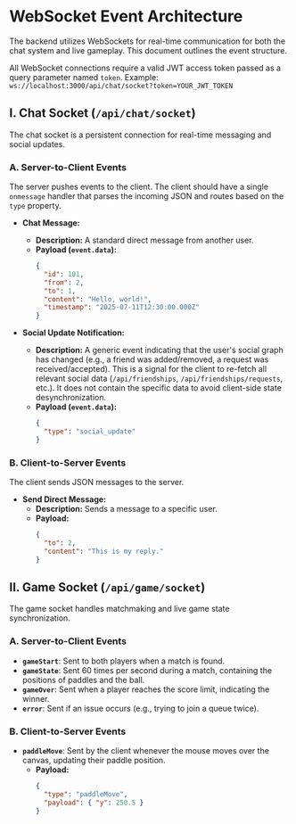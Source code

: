 # WebSocket Event Architecture

The backend utilizes WebSockets for real-time communication for both the chat system and live gameplay. This document outlines the event structure.

All WebSocket connections require a valid JWT access token passed as a query parameter named `token`.
Example: `ws://localhost:3000/api/chat/socket?token=YOUR_JWT_TOKEN`

## I. Chat Socket (`/api/chat/socket`)

The chat socket is a persistent connection for real-time messaging and social updates.

### A. Server-to-Client Events

The server pushes events to the client. The client should have a single `onmessage` handler that parses the incoming JSON and routes based on the `type` property.

-   **Chat Message:**
    -   **Description:** A standard direct message from another user.
    -   **Payload (`event.data`):**
        ```json
        {
          "id": 101,
          "from": 2,
          "to": 1,
          "content": "Hello, world!",
          "timestamp": "2025-07-11T12:30:00.000Z"
        }
        ```

-   **Social Update Notification:**
    -   **Description:** A generic event indicating that the user's social graph has changed (e.g., a friend was added/removed, a request was received/accepted). This is a signal for the client to re-fetch all relevant social data (`/api/friendships`, `/api/friendships/requests`, etc.). It does not contain the specific data to avoid client-side state desynchronization.
    -   **Payload (`event.data`):**
        ```json
        {
          "type": "social_update"
        }
        ```

### B. Client-to-Server Events

The client sends JSON messages to the server.

-   **Send Direct Message:**
    -   **Description:** Sends a message to a specific user.
    -   **Payload:**
        ```json
        {
          "to": 2,
          "content": "This is my reply."
        }
        ```

## II. Game Socket (`/api/game/socket`)

The game socket handles matchmaking and live game state synchronization.

### A. Server-to-Client Events

-   **`gameStart`**: Sent to both players when a match is found.
-   **`gameState`**: Sent 60 times per second during a match, containing the positions of paddles and the ball.
-   **`gameOver`**: Sent when a player reaches the score limit, indicating the winner.
-   **`error`**: Sent if an issue occurs (e.g., trying to join a queue twice).

### B. Client-to-Server Events

-   **`paddleMove`**: Sent by the client whenever the mouse moves over the canvas, updating their paddle position.
    -   **Payload:**
        ```json
        {
          "type": "paddleMove",
          "payload": { "y": 250.5 }
        }
        ```
